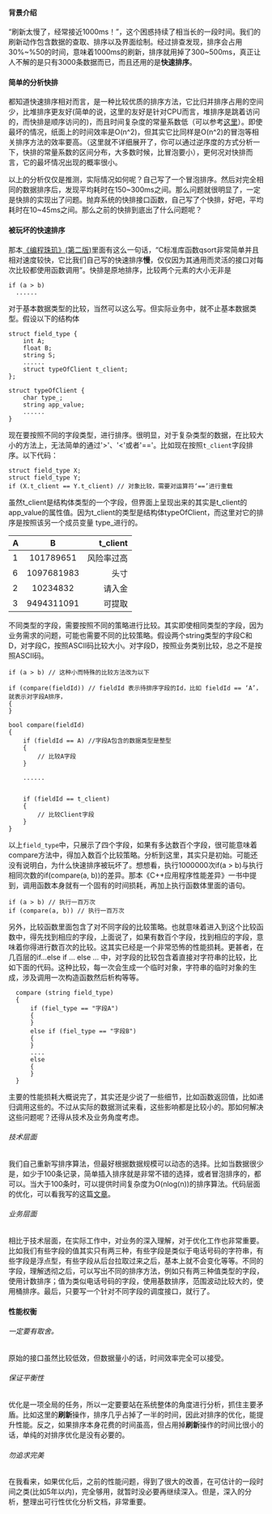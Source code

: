 #### 背景介绍
“刷新太慢了，经常接近1000ms！”，这个困惑持续了相当长的一段时间。我们的刷新动作包含数据的查取、排序以及界面绘制。经过排查发现，排序会占用30%\~%50的时间，意味着1000ms的刷新，排序就用掉了300\~500ms，真正让人不解的是只有3000条数据而已，而且还用的是**快速排序**。

#### 简单的分析快排
都知道快速排序相对而言，是一种比较优质的排序方法，它比归并排序占用的空间少，比堆排序更友好(简单的说，这里的友好是针对CPU而言，堆排序是跳着访问的，而快排是顺序访问的)，而且时间复杂度的常量系数低（可以参考[这里](http://mindhacks.cn/2008/06/13/why-is-quicksort-so-quick/)）。即使最坏的情况，纸面上的时间效率是O(n^2)，但其实它比同样是O(n^2)的冒泡等相关排序方法的效率要高。（这里就不详细展开了，你可以通过逆序度的方式分析一下，快排的常量系数的区间分布，大多数时候，比冒泡要小），更何况对快排而言，它的最坏情况出现的概率很小。

以上的分析仅仅是推测，实际情况如何呢？自己写了一个冒泡排序。然后对完全相同的数据排序后，发现平均耗时在150\~300ms之间。那么问题就很明显了，一定是快排的实现出了问题。抛弃系统的快排接口函数，自己写了个快排，好吧，平均耗时在10\~45ms之间。那么之前的快排到底出了什么问题呢？

#### 被玩坏的快速排序
那本[《编程珠玑》(第二版)](https://book.douban.com/subject/3227098/)里面有这么一句话，“C标准库函数qsort非常简单并且相对速度较快，它比我们自己写的快速排序**慢**，仅仅因为其通用而灵活的接口对每次比较都使用函数调用”。快排是原地排序，比较两个元素的大小无非是
  
    if (a > b)
      ......

对于基本数据类型的比较，当然可以这么写。但实际业务中，就不止基本数据类型。假设以下的结构体
    
    struct field_type {
        int A;
        float B;
        string S;
        ......
        struct typeOfClient t_client;
    };
    
    struct typeOfClient {
        char type_;
        string app_value;
        ......
    }
    
现在要按照不同的字段类型，进行排序。很明显，对于复杂类型的数据，在比较大小的方法上，无法简单的通过'>'、'<'或者'=='。比如现在按照`t_client`字段排序。以下代码：

    struct field_type X;
    struct field_type Y;
    if (X.t_client == Y.t_client) // 对象比较，需要对运算符‘==’进行重载
虽然t_client是结构体类型的一个字段，但界面上呈现出来的其实是t_client的app_value的属性值。因为t_client的类型是结构体typeOfClient，而这里对它的排序是按照该另一个成员变量 type_进行的。

| A        | B           | t_client  |
| -------- |:-----------:| ---------:|
| 1        | 101789651   | 风险率过高|
| 6        | 1097681983  | 头寸      |
| 2        | 10234832    | 请入金    |
| 3        | 9494311091  | 可提取    |

不同类型的字段，需要按照不同的策略进行比较。其实即使相同类型的字段，因为业务需求的问题，可能也需要不同的比较策略。假设两个string类型的字段C和D，对字段C，按照ASCII码比较大小。对字段D，按照业务类别比较，总之不是按照ASCII码。

    if (a > b) // 这种小而特殊的比较方法改为以下
    
    if (compare(fieldId)) // fieldId 表示待排序字段的Id，比如 fieldId == ‘A’，就表示对字段A排序，
    {
    }
    
    bool compare(fieldId)
    {
        if (fieldId == A) //字段A包含的数据类型是整型
        {
            // 比较A字段
        }
        
        ......
        
        
        if (fieldId == t_client)
        {
            // 比较Client字段
        }
    }
以上`field_type`中，只展示了四个字段，如果有多达数百个字段，很可能意味着compare方法中，得加入数百个比较策略。分析到这里，其实只是初始。可能还没有说明白，为什么快速排序被玩坏了。想想看，执行1000000次if(a > b)与执行相同次数的if(compare(a, b))的差异。那本《C++应用程序性能差异》一书中提到，调用函数本身就有一个固有的时间损耗，再加上执行函数体里面的语句。

    if (a > b) // 执行一百万次
    if (compare(a, b)) // 执行一百万次

另外，比较函数里面包含了对不同字段的比较策略。也就意味着进入到这个比较函数中，得先找到相应的字段，上面说了，如果有数百个字段，找到相应的字段，意味着你得进行数百次的比较。这其实已经是一个非常恐怖的性能损耗。更甚者，在几百层的if...else if ... else ... 中，对字段的比较包含着直接对字符串的比较，比如下面的代码。这种比较，每一次会生成一个临时对象，字符串的临时对象的生成，涉及调用一次构造函数然后析构等等。

      compare (string field_type)
      {
          if (fiel_type == "字段A")
          {
          }
          else if (fiel_type == "字段B")
          {
          }
          ....
          else
          {
          }
      }

主要的性能损耗大概说完了，其实还是少说了一些细节，比如函数返回值，比如递归调用这些的。不过从实际的数据测试来看，这些影响都是比较小的。那如何解决这些问题呢？还得从技术及业务角度考虑。
###### 技术层面
我们自己重新写排序算法，但最好根据数据规模可以动态的选择。比如当数据很少是，如少于100条记录，简单插入排序就是非常不错的选择，或者冒泡排序的，都可以。当大于100条时，可以提供时间复杂度为O(nlog(n))的排序算法。代码层面的优化，可以看我写的这篇[文章](https://github.com/WalkingNL/Performance/tree/master)。
###### 业务层面
相比于技术层面，在实际工作中，对业务的深入理解，对于优化工作也非常重要。比如我们有些字段的值其实只有两三种，有些字段是类似于电话号码的字符串，有些字段是浮点型，有些字段从后台拉取过来之后，基本上就不会变化等等。不同的字段，理解透彻之后，可以写出不同的排序方法，例如只有两三种值类型的字段，使用计数排序；值为类似电话号码的字段，使用基数排序，范围波动比较大的，使用桶排序。最后，只要写一个针对不同字段的调度接口，就行了。

#### 性能权衡

###### 一定要有取舍。
原始的接口虽然比较低效，但数据量小的话，时间效率完全可以接受。
###### 保证平衡性
优化是一项全局的任务，所以一定要要站在系统整体的角度进行分析，抓住主要矛盾。比如这里的**刷新**操作，排序几乎占掉了一半的时间，因此对排序的优化，能提升性能。反之，如果排序本身花费的时间虽高，但占用掉**刷新**操作的时间比很小的话，单纯的对排序优化是没有必要的。
###### 勿追求完美
在我看来，如果优化后，之前的性能问题，得到了很大的改善，在可估计的一段时间之类(比如5年以内)，完全够用，就暂时没必要再继续深入。但是，深入的分析，整理出可行性优化分析文档，非常重要。



